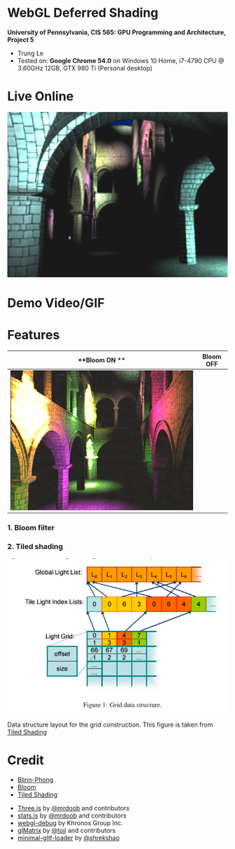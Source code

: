 WebGL Deferred Shading
======================

**University of Pennsylvania, CIS 565: GPU Programming and Architecture, Project 5**

* Trung Le
* Tested on: **Google Chrome 54.0** on
  Windows 10 Home, i7-4790 CPU @ 3.60GHz 12GB, GTX 980 Ti (Personal desktop)

# Live Online

[![](img/thumb.png)](http://TODO.github.io/Project5B-WebGL-Deferred-Shading)

# Demo Video/GIF

# Features

| **Bloom ON ** | **Bloom OFF**|
|---|---|
|![](img/20_lights_bloom.png)||![](img/20_lights.png)|

### 1. Bloom filter

### 2. Tiled shading

![](img/analysis/grid_data_structure.png)

Data structure layout for the grid construction. This figure is taken from [Tiled Shading](http://www.cse.chalmers.se/~uffe/tiled_shading_preprint.pdf)

# Credit

- [Blinn-Phong](http://sunandblackcat.com/tipFullView.php?l=eng&topicid=30&topic=Phong-Lighting)
- [Bloom](http://learnopengl.com/#!Advanced-Lighting/Bloom)
- [Tiled Shading](http://www.cse.chalmers.se/~uffe/tiled_shading_preprint.pdf)
* [Three.js](https://github.com/mrdoob/three.js) by [@mrdoob](https://github.com/mrdoob) and contributors
* [stats.js](https://github.com/mrdoob/stats.js) by [@mrdoob](https://github.com/mrdoob) and contributors
* [webgl-debug](https://github.com/KhronosGroup/WebGLDeveloperTools) by Khronos Group Inc.
* [glMatrix](https://github.com/toji/gl-matrix) by [@toji](https://github.com/toji) and contributors
* [minimal-gltf-loader](https://github.com/shrekshao/minimal-gltf-loader) by [@shrekshao](https://github.com/shrekshao)
